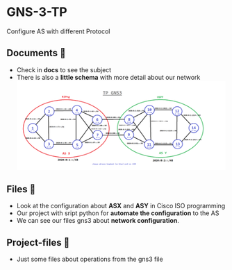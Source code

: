 # GNS-3-TP
Configure AS with different Protocol

## Documents :ledger:
* Check in **docs** to see the subject 
* There is also a **little schema** with more detail about our network
![Alt text](https://raw.githubusercontent.com/tfeutren/GNS-3-TP/master/docs/Schema.png)

## Files :paperclip:
* Look at the configuration about **ASX** and **ASY** in Cisco ISO programming
* Our project with sript python for **automate the configuration** to the AS
* We can see our files gns3 about **network configuration**.

## Project-files :runner:
* Just some files about operations from the gns3 file
